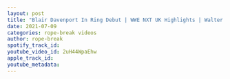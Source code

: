 ```yaml
---
layout: post
title: "Blair Davenport In Ring Debut | WWE NXT UK Highlights | Walter vs Dragunov REMATCH in 2 weeks"
date: 2021-07-09
categories: rope-break videos
author: rope-break
spotify_track_id: 
youtube_video_id: 2uH44WpaEhw
apple_track_id: 
youtube_metadata: 
---
```

